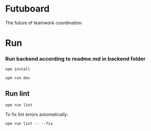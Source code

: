 # Futuboard
The future of teamwork coordination


# Run

### Run backend according to readme.md in backend folder

```
npm install
```

```
npm run dev
```

## Run lint

```
npm run lint
```

To fix lint errors automatically:

```
npm run lint -- --fix
```
